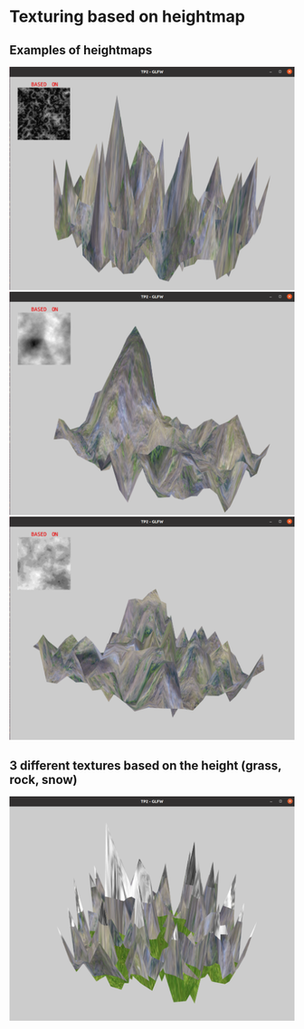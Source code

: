 # Texturing based on heightmap

## Examples of heightmaps
![](img/h1.png)
![](img/h2.png)
![](img/h3.png)

## 3 different textures based on the height (grass, rock, snow)
![](img/h4.png)
